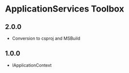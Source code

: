 # ApplicationServices Toolbox

## 2.0.0

- Conversion to csproj and MSBuild

## 1.0.0

- IApplicationContext